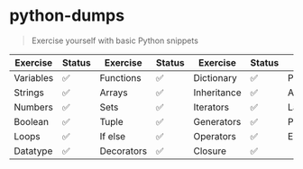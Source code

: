 # python-dumps
> Exercise yourself with basic Python snippets

| Exercise       | Status             | Exercise       | Status             | Exercise       | Status             | Exercise       | Status             |
| -------------- | ---------          | -------------- | ---------          | -------------- | ---------          | -------------- | ---------          |
| Variables      | :white_check_mark: | Functions      | :white_check_mark: | Dictionary     | :white_check_mark: | Pytest         | :white_check_mark: |
| Strings        | :white_check_mark: | Arrays         | :white_check_mark: | Inheritance    | :white_check_mark: | Abstraction    | :white_check_mark: |
| Numbers        | :white_check_mark: | Sets           | :white_check_mark: | Iterators      | :white_check_mark: | Lambda         | :white_check_mark: |
| Boolean        | :white_check_mark: | Tuple          | :white_check_mark: | Generators     | :white_check_mark: | Projects       | :white_check_mark: |
| Loops          | :white_check_mark: | If else        | :white_check_mark: | Operators      | :white_check_mark: | Exception      | :white_check_mark: |
| Datatype       | :white_check_mark: | Decorators     | :white_check_mark: | Closure        | :white_check_mark: |